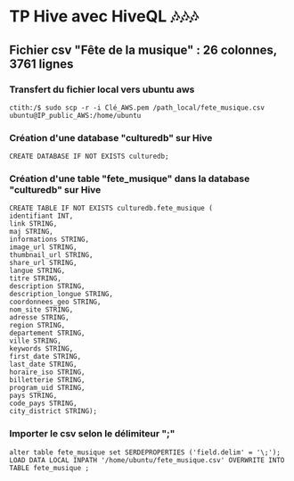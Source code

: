 # TP Hive avec HiveQL :notes::notes::notes:

## Fichier csv "Fête de la musique" : 26 colonnes, 3761 lignes 

### Transfert du fichier local vers ubuntu aws
```
ctith:/$ sudo scp -r -i Clé_AWS.pem /path_local/fete_musique.csv ubuntu@IP_public_AWS:/home/ubuntu
```

### Création d'une database "culturedb" sur Hive
```
CREATE DATABASE IF NOT EXISTS culturedb;
```

### Création d'une table "fete_musique" dans la database "culturedb" sur Hive
```
CREATE TABLE IF NOT EXISTS culturedb.fete_musique ( 
identifiant INT, 
link STRING, 
maj STRING, 
informations STRING, 
image_url STRING, 
thumbnail_url STRING, 
share_url STRING, 
langue STRING,
titre STRING,
description STRING,
description_longue STRING,
coordonnees_geo STRING,
nom_site STRING,
adresse STRING,
region STRING,
departement STRING,
ville STRING,
keywords STRING, 
first_date STRING,
last_date STRING,
horaire_iso STRING,
billetterie STRING,
program_uid STRING,
pays STRING,
code_pays STRING,
city_district STRING); 
```

### Importer le csv selon le délimiteur ";"
```
alter table fete_musique set SERDEPROPERTIES ('field.delim' = '\;');
LOAD DATA LOCAL INPATH '/home/ubuntu/fete_musique.csv' OVERWRITE INTO TABLE fete_musique ;
```



